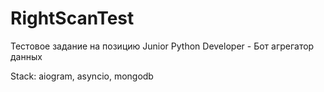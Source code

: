# RightScanTest

Тестовое задание на позицию Junior Python Developer - Бот агрегатор данных

Stack: aiogram, asyncio, mongodb

